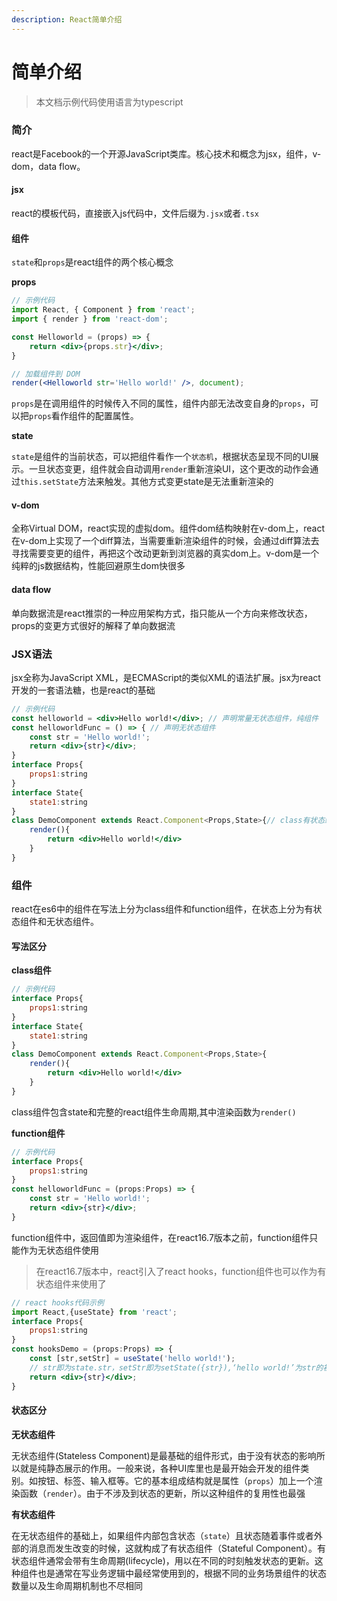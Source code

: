 ```yaml
---
description: React简单介绍
---
```


# 简单介绍

> 本文档示例代码使用语言为typescript


### 简介

react是Facebook的一个开源JavaScript类库。核心技术和概念为jsx，组件，v-dom，data flow。

#### jsx

react的模板代码，直接嵌入js代码中，文件后缀为`.jsx`或者`.tsx`

#### 组件

`state`和`props`是react组件的两个核心概念

**props**

```jsx
// 示例代码
import React, { Component } from 'react';
import { render } from 'react-dom';

const Helloworld = (props) => {
    return <div>{props.str}</div>;
}

// 加载组件到 DOM 
render(<Helloworld str='Hello world!' />, document);
```

`props`是在调用组件的时候传入不同的属性，组件内部无法改变自身的`props`，可以把`props`看作组件的配置属性。

**state**

`state`是组件的当前状态，可以把组件看作一个`状态机`，根据状态呈现不同的UI展示。一旦状态变更，组件就会自动调用`render`重新渲染UI，这个更改的动作会通过`this.setState`方法来触发。其他方式变更state是无法重新渲染的

#### v-dom

全称Virtual DOM，react实现的虚拟dom。组件dom结构映射在v-dom上，react在v-dom上实现了一个diff算法，当需要重新渲染组件的时候，会通过diff算法去寻找需要变更的组件，再把这个改动更新到浏览器的真实dom上。v-dom是一个纯粹的js数据结构，性能回避原生dom快很多

#### data flow

单向数据流是react推崇的一种应用架构方式，指只能从一个方向来修改状态，props的变更方式很好的解释了单向数据流

### JSX语法

jsx全称为JavaScript XML，是ECMAScript的类似XML的语法扩展。jsx为react开发的一套语法糖，也是react的基础

```jsx
// 示例代码
const helloworld = <div>Hello world!</div>; // 声明常量无状态组件，纯组件
const helloworldFunc = () => { // 声明无状态组件
    const str = 'Hello world!';
    return <div>{str}</div>;
}
interface Props{
    props1:string
}
interface State{
    state1:string
}
class DemoComponent extends React.Component<Props,State>{// class有状态组件
    render(){
        return <div>Hello world!</div>
    }
}
```

### 组件

react在es6中的组件在写法上分为class组件和function组件，在状态上分为有状态组件和无状态组件。

#### 写法区分

**class组件**

```jsx
// 示例代码
interface Props{
    props1:string
}
interface State{
    state1:string
}
class DemoComponent extends React.Component<Props,State>{
    render(){
        return <div>Hello world!</div>
    }
}
```

class组件包含state和完整的react组件生命周期,其中渲染函数为`render()`

**function组件**

```jsx
// 示例代码
interface Props{
    props1:string
}
const helloworldFunc = (props:Props) => {
    const str = 'Hello world!';
    return <div>{str}</div>;
}
```

function组件中，返回值即为渲染组件，在react16.7版本之前，function组件只能作为无状态组件使用

> 在react16.7版本中，react引入了react hooks，function组件也可以作为有状态组件来使用了

```jsx
// react hooks代码示例
import React,{useState} from 'react';
interface Props{
    props1:string
}
const hooksDemo = (props:Props) => {
    const [str,setStr] = useState('hello world!');
    // str即为state.str，setStr即为setState({str}),‘hello world!’为str的初始值
    return <div>{str}</div>;
}
```

#### 状态区分

**无状态组件**

无状态组件\(Stateless Component\)是最基础的组件形式，由于没有状态的影响所以就是纯静态展示的作用。一般来说，各种UI库里也是最开始会开发的组件类别。如按钮、标签、输入框等。它的基本组成结构就是属性（`props`）加上一个渲染函数（`render`）。由于不涉及到状态的更新，所以这种组件的复用性也最强

**有状态组件**

在无状态组件的基础上，如果组件内部包含状态（`state`）且状态随着事件或者外部的消息而发生改变的时候，这就构成了有状态组件（Stateful Component）。有状态组件通常会带有生命周期\(lifecycle\)，用以在不同的时刻触发状态的更新。这种组件也是通常在写业务逻辑中最经常使用到的，根据不同的业务场景组件的状态数量以及生命周期机制也不尽相同

